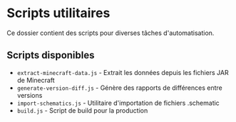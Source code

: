 # Scripts utilitaires

Ce dossier contient des scripts pour diverses tâches d'automatisation.

## Scripts disponibles

- `extract-minecraft-data.js` - Extrait les données depuis les fichiers JAR de Minecraft
- `generate-version-diff.js` - Génère des rapports de différences entre versions
- `import-schematics.js` - Utilitaire d'importation de fichiers .schematic
- `build.js` - Script de build pour la production